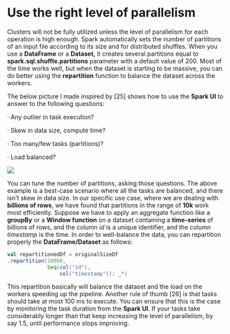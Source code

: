 # Use the right level of parallelism

Clusters will not be fully utilized unless the level of parallelism for each operation is high enough. Spark automatically sets the number of partitions of an input file according to its size and for distributed shuffles. When you use a **DataFrame** or a **Dataset,** it creates several partitions equal to **spark.sql.shuffle.partitions** parameter with a default value of 200. Most of the time works well, but when the dataset is starting to be massive, you can do better using the **repartition** function to balance the dataset across the workers.

The below picture I made inspired by \[25\] shows how to use the **Spark UI** to answer to the following questions:

· Any outlier in task execution?

· Skew in data size, compute time?

· Too many/few tasks \(partitions\)?

· Load balanced?

![](https://cdn-images-1.medium.com/max/2400/1*A3qKcL-ihUTMsH53HbJuGQ.png)

You can tune the number of partitions, asking those questions. The above example is a best-case scenario where all the tasks are balanced, and there isn’t skew in data size. In our specific use case, where we are dealing with **billions of rows**, we have found that partitions in the range of **10k** work most efficiently. Suppose we have to apply an aggregate function like a **groupBy** or a **Window function** on a dataset containing a **time-series** of billions of rows, and the column _id_ is a unique identifier, and the column _timestamp_ is the time. In order to well-balance the data, you can repartition properly the **DataFrame/Dataset** as follows:

```scala
val repartitionedDf = originalSizeDf
.repartition(10000, 
             Seq(col("id"), 
                 col("timestamp")): _*)
```

This repartition basically will balance the dataset and the load on the workers speeding up the pipeline. Another rule of thumb \[26\] is that tasks should take at most 100 ms to execute. You can ensure that this is the case by monitoring the task duration from the **Spark UI**. If your tasks take considerably longer than that keep increasing the level of parallelism, by say 1.5, until performance stops improving.

####  

